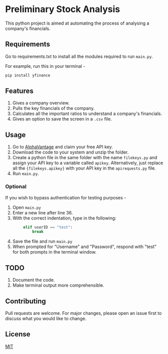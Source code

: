 # Preliminary Stock Analysis

This python project is aimed at automating the process of analysing a company's financials.

## Requirements

Go to requirements.txt to install all the modules required to run `main.py`.

For example, run this in your terminal -
```bash
pip install yfinance
```
## Features

1. Gives a company overview.
2. Pulls the key financials of the company.
3. Calculates all the important ratios to understand a company's financials.
4. Gives an option to save the screen in a `.csv` file.

## Usage

1. Go to [AlphaVantage](https://www.alphavantage.co/support/#api-key) and claim your free API key.
2. Download the code to your system and unzip the folder.
3. Create a python file in the same folder with the name `filekeys.py` and assign your API key to a variable called `apikey`. Alternatively, just replace all the `{filekeys.apikey}` with your API key in the `apirequests.py` file.
4. Run `main.py`.

### Optional  

If you wish to bypass authentication for testing purposes -

1. Open `main.py`
2. Enter a new line after line 36.
3. With the correct indentation, type in the following:
```python
        elif userID == "test":
            break
```
4. Save the file and run `main.py`
5. When prompted for "Username" and "Password", respond with "test" for both prompts in the terminal window.

## TODO

1. Document the code.
2. Make terminal output more comprehensible.

## Contributing

Pull requests are welcome. For major changes, please open an issue first to discuss what you would like to change.

## License

[MIT](https://github.com/pratyushvshah/Preliminary-Stock-Analysis/blob/main/LICENSE)
